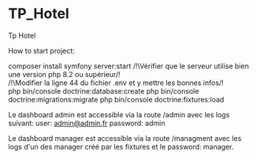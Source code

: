# TP_Hotel
Tp Hotel

How to start project:

composer install
symfony server:start
/!\Vérifier que le serveur utilise bien une version php 8.2 ou supérieur/!\
/!\Modifier la ligne 44 du fichier .env et y mettre les bonnes infos/!\
php bin/console doctrine:database:create
php bin/console doctrine:migrations:migrate
php bin/console doctrine:fixtures:load


Le dashboard admin est accessible via la route /admin avec les logs suivant:
user: admin@admin.fr
password: admin

Le dashboard manager est accessible via la route /managment avec les logs d'un des manager créé par les fixtures et le password: manager.